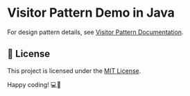 # Visitor Pattern Demo in Java

For design pattern details, see [Visitor Pattern Documentation](/visitor-pattern.md).


## 📄 License

This project is licensed under the [MIT License](LICENSE).

Happy coding! 💻🎉